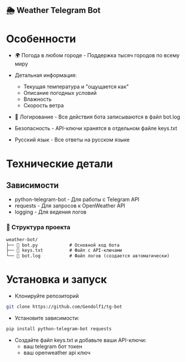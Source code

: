 ## 🌦️ Weather Telegram Bot

# Особенности
 - 🌍 Погода в любом городе - Поддержка тысяч городов по всему миру
 - Детальная информация:
   - Текущая температура и "ощущается как"
   - Описание погодных условий
   - Влажность
   - Скорость ветра

 - 📝 Логирование - Все действия бота записываются в файл bot.log
 - Безопасность - API-ключи хранятся в отдельном файле keys.txt
 - Русский язык - Все ответы на русском языке
 # Технические детали
  ## Зависимости
 - python-telegram-bot - Для работы с Telegram API
 - requests - Для запросов к OpenWeather API
 - logging - Для ведения логов
 ### 📁 Структура проекта
```markdown
weather-bot/
├── 📜 bot.py            # Основной код бота
├── 🔑 keys.txt          # Файл с API-ключами
└── 📜 bot.log           # Файл логов (создается автоматически)
```
 # Установка и запуск
  - Клонируйте репозиторий
```bash
git clone https://github.com/Gendolf1/tg-bot
```
 - Установите зависимости:
```sh
pip install python-telegram-bot requests
```
 - Создайте файл keys.txt и добавьте ваши API-ключи:
    - ваш telegram бот токен
    - ваш openweather api ключ

